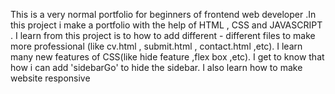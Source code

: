 This is a very normal portfolio for beginners of frontend web developer .In this project i make a portfolio with the help of HTML , CSS and JAVASCRIPT .
I learn from this project is to how to add different - different files to make more professional (like cv.html , submit.html , contact.html ,etc).
I learn many new features of CSS(like hide feature ,flex box ,etc).
I get to know that how i can add 'sidebarGo' to hide the sidebar.
I also learn how to make website responsive

